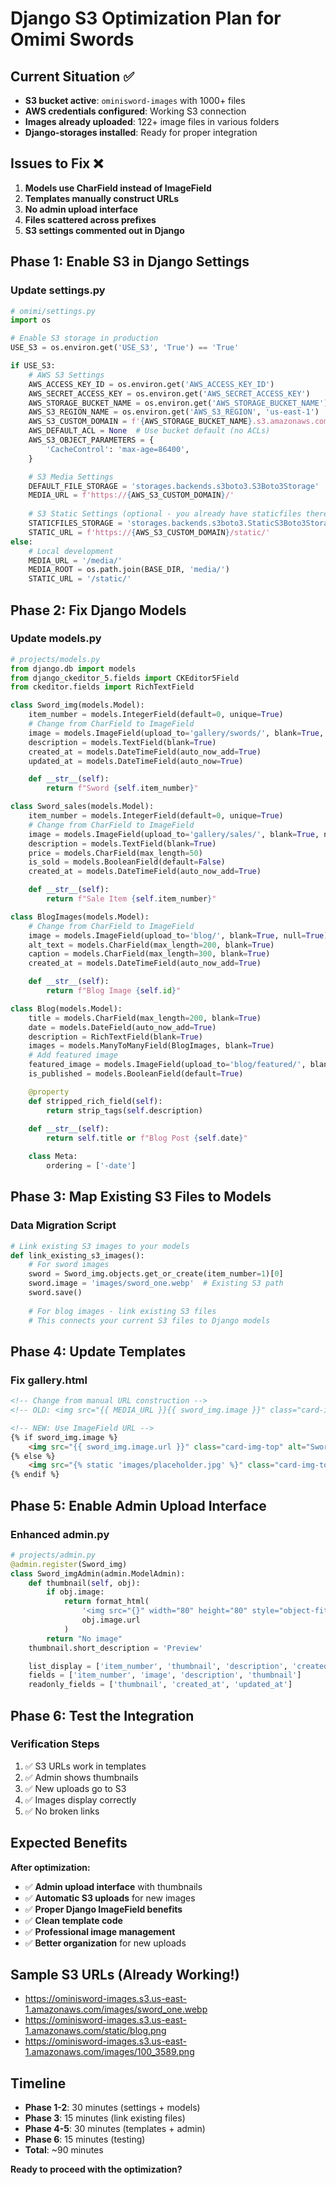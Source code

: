 # Django S3 Optimization Plan for Omimi Swords

## Current Situation ✅
- **S3 bucket active**: `ominisword-images` with 1000+ files
- **AWS credentials configured**: Working S3 connection
- **Images already uploaded**: 122+ image files in various folders
- **Django-storages installed**: Ready for proper integration

## Issues to Fix ❌
1. **Models use CharField instead of ImageField**
2. **Templates manually construct URLs** 
3. **No admin upload interface**
4. **Files scattered across prefixes**
5. **S3 settings commented out in Django**

## Phase 1: Enable S3 in Django Settings

### Update settings.py
```python
# omimi/settings.py
import os

# Enable S3 storage in production
USE_S3 = os.environ.get('USE_S3', 'True') == 'True'

if USE_S3:
    # AWS S3 Settings
    AWS_ACCESS_KEY_ID = os.environ.get('AWS_ACCESS_KEY_ID')
    AWS_SECRET_ACCESS_KEY = os.environ.get('AWS_SECRET_ACCESS_KEY')
    AWS_STORAGE_BUCKET_NAME = os.environ.get('AWS_STORAGE_BUCKET_NAME')
    AWS_S3_REGION_NAME = os.environ.get('AWS_S3_REGION', 'us-east-1')
    AWS_S3_CUSTOM_DOMAIN = f'{AWS_STORAGE_BUCKET_NAME}.s3.amazonaws.com'
    AWS_DEFAULT_ACL = None  # Use bucket default (no ACLs)
    AWS_S3_OBJECT_PARAMETERS = {
        'CacheControl': 'max-age=86400',
    }

    # S3 Media Settings
    DEFAULT_FILE_STORAGE = 'storages.backends.s3boto3.S3Boto3Storage'
    MEDIA_URL = f'https://{AWS_S3_CUSTOM_DOMAIN}/'
    
    # S3 Static Settings (optional - you already have staticfiles there)
    STATICFILES_STORAGE = 'storages.backends.s3boto3.StaticS3Boto3Storage'
    STATIC_URL = f'https://{AWS_S3_CUSTOM_DOMAIN}/static/'
else:
    # Local development
    MEDIA_URL = '/media/'
    MEDIA_ROOT = os.path.join(BASE_DIR, 'media/')
    STATIC_URL = '/static/'
```

## Phase 2: Fix Django Models

### Update models.py
```python
# projects/models.py
from django.db import models
from django_ckeditor_5.fields import CKEditor5Field
from ckeditor.fields import RichTextField

class Sword_img(models.Model):
    item_number = models.IntegerField(default=0, unique=True)
    # Change from CharField to ImageField
    image = models.ImageField(upload_to='gallery/swords/', blank=True, null=True)
    description = models.TextField(blank=True)
    created_at = models.DateTimeField(auto_now_add=True)
    updated_at = models.DateTimeField(auto_now=True)

    def __str__(self):
        return f"Sword {self.item_number}"

class Sword_sales(models.Model):
    item_number = models.IntegerField(default=0, unique=True)
    # Change from CharField to ImageField  
    image = models.ImageField(upload_to='gallery/sales/', blank=True, null=True)
    description = models.TextField(blank=True)
    price = models.CharField(max_length=50)
    is_sold = models.BooleanField(default=False)
    created_at = models.DateTimeField(auto_now_add=True)

    def __str__(self):
        return f"Sale Item {self.item_number}"

class BlogImages(models.Model):
    # Change from CharField to ImageField
    image = models.ImageField(upload_to='blog/', blank=True, null=True)
    alt_text = models.CharField(max_length=200, blank=True)
    caption = models.CharField(max_length=300, blank=True)
    created_at = models.DateTimeField(auto_now_add=True)

    def __str__(self):
        return f"Blog Image {self.id}"

class Blog(models.Model):
    title = models.CharField(max_length=200, blank=True)
    date = models.DateField(auto_now_add=True)
    description = RichTextField(blank=True)
    images = models.ManyToManyField(BlogImages, blank=True)
    # Add featured image
    featured_image = models.ImageField(upload_to='blog/featured/', blank=True, null=True)
    is_published = models.BooleanField(default=True)

    @property
    def stripped_rich_field(self):
        return strip_tags(self.description)
    
    def __str__(self):
        return self.title or f"Blog Post {self.date}"

    class Meta:
        ordering = ['-date']
```

## Phase 3: Map Existing S3 Files to Models

### Data Migration Script
```python
# Link existing S3 images to your models
def link_existing_s3_images():
    # For sword images
    sword = Sword_img.objects.get_or_create(item_number=1)[0]
    sword.image = 'images/sword_one.webp'  # Existing S3 path
    sword.save()
    
    # For blog images - link existing S3 files
    # This connects your current S3 files to Django models
```

## Phase 4: Update Templates

### Fix gallery.html
```html
<!-- Change from manual URL construction -->
<!-- OLD: <img src="{{ MEDIA_URL }}{{ sword_img.image }}" class="card-img-top"> -->

<!-- NEW: Use ImageField URL -->
{% if sword_img.image %}
    <img src="{{ sword_img.image.url }}" class="card-img-top" alt="Sword {{ sword_img.item_number }}">
{% else %}
    <img src="{% static 'images/placeholder.jpg' %}" class="card-img-top" alt="No image available">
{% endif %}
```

## Phase 5: Enable Admin Upload Interface

### Enhanced admin.py
```python
# projects/admin.py
@admin.register(Sword_img)
class Sword_imgAdmin(admin.ModelAdmin):
    def thumbnail(self, obj):
        if obj.image:
            return format_html(
                '<img src="{}" width="80" height="80" style="object-fit: cover; border-radius: 8px;" />',
                obj.image.url
            )
        return "No image"
    thumbnail.short_description = 'Preview'

    list_display = ['item_number', 'thumbnail', 'description', 'created_at']
    fields = ['item_number', 'image', 'description', 'thumbnail']
    readonly_fields = ['thumbnail', 'created_at', 'updated_at']
```

## Phase 6: Test the Integration

### Verification Steps
1. ✅ S3 URLs work in templates
2. ✅ Admin shows thumbnails  
3. ✅ New uploads go to S3
4. ✅ Images display correctly
5. ✅ No broken links

## Expected Benefits

**After optimization:**
- ✅ **Admin upload interface** with thumbnails
- ✅ **Automatic S3 uploads** for new images
- ✅ **Proper Django ImageField benefits**
- ✅ **Clean template code**
- ✅ **Professional image management**
- ✅ **Better organization** for new uploads

## Sample S3 URLs (Already Working!)
- https://ominisword-images.s3.us-east-1.amazonaws.com/images/sword_one.webp
- https://ominisword-images.s3.us-east-1.amazonaws.com/static/blog.png
- https://ominisword-images.s3.us-east-1.amazonaws.com/images/100_3589.png

## Timeline
- **Phase 1-2**: 30 minutes (settings + models)
- **Phase 3**: 15 minutes (link existing files)  
- **Phase 4-5**: 30 minutes (templates + admin)
- **Phase 6**: 15 minutes (testing)
- **Total**: ~90 minutes

**Ready to proceed with the optimization?**